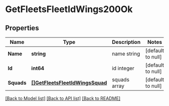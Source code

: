 # GetFleetsFleetIdWings200Ok

## Properties
Name | Type | Description | Notes
------------ | ------------- | ------------- | -------------
**Name** | **string** | name string | [default to null]
**Id** | **int64** | id integer | [default to null]
**Squads** | [**[]GetFleetsFleetIdWingsSquad**](get_fleets_fleet_id_wings_squad.md) | squads array | [default to null]

[[Back to Model list]](../README.md#documentation-for-models) [[Back to API list]](../README.md#documentation-for-api-endpoints) [[Back to README]](../README.md)


